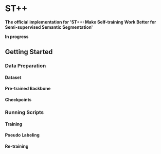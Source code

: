 # ST++

**The official implementation for 'ST++: Make Self-training Work Better for Semi-supervised Semantic Segmentation'**

**In progress**

## Getting Started

### Data Preparation

#### Dataset


#### Pre-trained Backbone


#### Checkpoints


### Running Scripts


#### Training


#### Pseudo Labeling


#### Re-training
